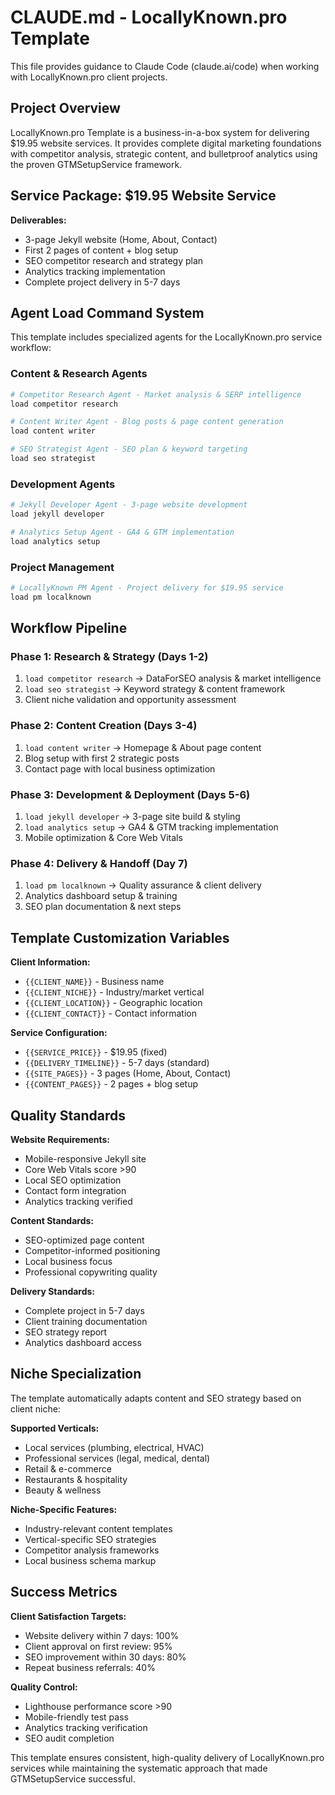 # CLAUDE.md - LocallyKnown.pro Template

This file provides guidance to Claude Code (claude.ai/code) when working with LocallyKnown.pro client projects.

## Project Overview

LocallyKnown.pro Template is a business-in-a-box system for delivering $19.95 website services. It provides complete digital marketing foundations with competitor analysis, strategic content, and bulletproof analytics using the proven GTMSetupService framework.

## Service Package: $19.95 Website Service

**Deliverables:**
- 3-page Jekyll website (Home, About, Contact)
- First 2 pages of content + blog setup
- SEO competitor research and strategy plan
- Analytics tracking implementation
- Complete project delivery in 5-7 days

## Agent Load Command System

This template includes specialized agents for the LocallyKnown.pro service workflow:

### Content & Research Agents
```bash
# Competitor Research Agent - Market analysis & SERP intelligence
load competitor research

# Content Writer Agent - Blog posts & page content generation
load content writer

# SEO Strategist Agent - SEO plan & keyword targeting
load seo strategist
```

### Development Agents
```bash
# Jekyll Developer Agent - 3-page website development
load jekyll developer

# Analytics Setup Agent - GA4 & GTM implementation
load analytics setup
```

### Project Management
```bash
# LocallyKnown PM Agent - Project delivery for $19.95 service
load pm localknown
```

## Workflow Pipeline

### Phase 1: Research & Strategy (Days 1-2)
1. `load competitor research` → DataForSEO analysis & market intelligence
2. `load seo strategist` → Keyword strategy & content framework
3. Client niche validation and opportunity assessment

### Phase 2: Content Creation (Days 3-4)
1. `load content writer` → Homepage & About page content
2. Blog setup with first 2 strategic posts
3. Contact page with local business optimization

### Phase 3: Development & Deployment (Days 5-6)
1. `load jekyll developer` → 3-page site build & styling
2. `load analytics setup` → GA4 & GTM tracking implementation
3. Mobile optimization & Core Web Vitals

### Phase 4: Delivery & Handoff (Day 7)
1. `load pm localknown` → Quality assurance & client delivery
2. Analytics dashboard setup & training
3. SEO plan documentation & next steps

## Template Customization Variables

**Client Information:**
- `{{CLIENT_NAME}}` - Business name
- `{{CLIENT_NICHE}}` - Industry/market vertical
- `{{CLIENT_LOCATION}}` - Geographic location
- `{{CLIENT_CONTACT}}` - Contact information

**Service Configuration:**
- `{{SERVICE_PRICE}}` - $19.95 (fixed)
- `{{DELIVERY_TIMELINE}}` - 5-7 days (standard)
- `{{SITE_PAGES}}` - 3 pages (Home, About, Contact)
- `{{CONTENT_PAGES}}` - 2 pages + blog setup

## Quality Standards

**Website Requirements:**
- Mobile-responsive Jekyll site
- Core Web Vitals score >90
- Local SEO optimization
- Contact form integration
- Analytics tracking verified

**Content Standards:**
- SEO-optimized page content
- Competitor-informed positioning
- Local business focus
- Professional copywriting quality

**Delivery Standards:**
- Complete project in 5-7 days
- Client training documentation
- SEO strategy report
- Analytics dashboard access

## Niche Specialization

The template automatically adapts content and SEO strategy based on client niche:

**Supported Verticals:**
- Local services (plumbing, electrical, HVAC)
- Professional services (legal, medical, dental)
- Retail & e-commerce
- Restaurants & hospitality
- Beauty & wellness

**Niche-Specific Features:**
- Industry-relevant content templates
- Vertical-specific SEO strategies
- Competitor analysis frameworks
- Local business schema markup

## Success Metrics

**Client Satisfaction Targets:**
- Website delivery within 7 days: 100%
- Client approval on first review: 95%
- SEO improvement within 30 days: 80%
- Repeat business referrals: 40%

**Quality Control:**
- Lighthouse performance score >90
- Mobile-friendly test pass
- Analytics tracking verification
- SEO audit completion

This template ensures consistent, high-quality delivery of LocallyKnown.pro services while maintaining the systematic approach that made GTMSetupService successful.